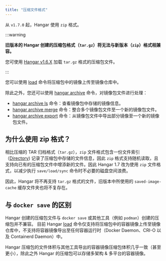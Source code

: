 ```yaml
---
title: "压缩文件格式"
---
```


从 `v1.7.0` 起，Hangar 使用 `zip` 格式。

:::warning

**旧版本的 Hangar 创建的压缩包格式（`tar.gz`）将无法与新版本（`zip`）格式相兼容。**

您可使用 [Hangar v1.6.X](/docs/v1.6/load/load) 加载 `tar.gz` 格式的压缩包文件。

:::

您可以使用 [load](/docs/v1.9/load/load) 命令将压缩包中的镜像上传至镜像仓库中。

除此之外，您还可以使用 [hangar archive](/docs/v1.9/archive/) 命令，对镜像包文件进行处理：
- [hangar archive ls](/docs/v1.9/archive/ls) 命令：查看镜像包中存储的镜像信息。
- [hangar archive merge](/docs/v1.9/archive/merge) 命令：整合多个镜像包文件至一个新的镜像包文件。
- [hangar archive export](/docs/v1.9/archive/export) 命令：从镜像包文件中导出部分镜像至一个新的镜像包文件。

## 为什么使用 zip 格式？

相比压缩的 TAR 归档格式（`tar.gz`），`zip` 文件格式包含一份文件索引（[Directory](https://en.wikipedia.org/wiki/ZIP_(file_format)#Structure)) 记录了压缩包中存储的文件信息，因此 `zip` 格式支持随机读取，且支持向已有的压缩包文件中增添新的文件。因此 Hangar 1.7 改为使用 `zip` 文件格式，以减少执行 `save/load/sync` 命令时不必要的磁盘空间浪费。

因此，Hangar 将不再支持 `tar.gz` 格式的文件，旧版本中所使用的 `saved-image-cache` 缓存文件夹也将不复存在。

## 与 `docker save` 的区别

Hangar 创建的压缩包文件与 `docker save` 或其他工具（例如 `podman`）创建的压缩包并不兼容。
目前 Hangar [load](/docs/v1.9/load/load) 命令仅支持将压缩包中的容器镜像上传至镜像仓库中，不支持将容器镜像导出至任何容器运行时（Docker Daemon、CRI-O 以及 Containerd Daemon）中。

Hangar 压缩包的文件体积与其他工具导出的容器镜像压缩包体积几乎一致（甚至更小），除此之外 Hangar 的压缩包可以存储多架构 & 多平台的容器镜像。
